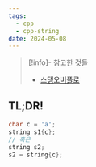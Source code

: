 ```yaml
---
tags:
  - cpp
  - cpp-string
date: 2024-05-08
---
```

> [!info]- 참고한 것들
> - [스댕오버플로](https://stackoverflow.com/a/17201751)

## TL;DR!

```cpp
char c = 'a';
string s1{c};
// 혹은
string s2;
s2 = string{c};
```